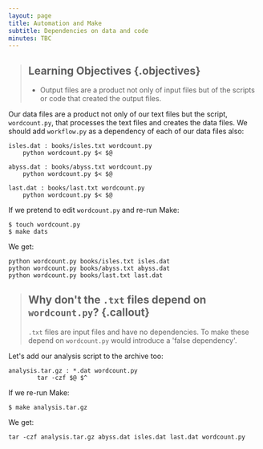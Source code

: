 ```yaml
---
layout: page
title: Automation and Make
subtitle: Dependencies on data and code
minutes: TBC
---
```


> ## Learning Objectives {.objectives}
>
> * Output files are a product not only of input files but of the scripts or code that created the output files.

Our data files are a product not only of our text files but the script, `wordcount.py`, that processes the text files and creates the data files. We should add `workflow.py` as a dependency of each of our data files also:

~~~ {.make}
isles.dat : books/isles.txt wordcount.py
	python wordcount.py $< $@

abyss.dat : books/abyss.txt wordcount.py
	python wordcount.py $< $@

last.dat : books/last.txt wordcount.py
	python wordcount.py $< $@
~~~

If we pretend to edit `wordcount.py` and re-run Make:

~~~ {.bash}
$ touch wordcount.py
$ make dats
~~~

We get:

~~~ {.output}
python wordcount.py books/isles.txt isles.dat
python wordcount.py books/abyss.txt abyss.dat
python wordcount.py books/last.txt last.dat
~~~

> ## Why don't the `.txt` files depend on `wordcount.py`? {.callout}
>
> `.txt` files are input files and have no dependencies. To make these depend on `wordcount.py` would introduce a 'false dependency'.

Let's add our analysis script to the archive too:

~~~ {.make}
analysis.tar.gz : *.dat wordcount.py
        tar -czf $@ $^
~~~

If we re-run Make:

~~~ {.bash}
$ make analysis.tar.gz
~~~

We get:

~~~ {.output}
tar -czf analysis.tar.gz abyss.dat isles.dat last.dat wordcount.py
~~~
